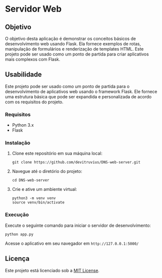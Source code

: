 # Servidor Web

## Objetivo
O objetivo desta aplicação é demonstrar os conceitos básicos de desenvolvimento web usando Flask. Ela fornece exemplos de rotas, manipulação de formulários e renderização de templates HTML. Este projeto pode ser usado como um ponto de partida para criar aplicativos mais complexos com Flask.

## Usabilidade

Este projeto pode ser usado como um ponto de partida para o desenvolvimento de aplicativos web usando o framework Flask. Ele fornece uma estrutura básica que pode ser expandida e personalizada de acordo com os requisitos do projeto.

### Requisitos

- Python 3.x
- Flask

### Instalação

1. Clone este repositório em sua máquina local:

    ```
    git clone https://github.com/devitruvius/DNS-web-server.git
    ```

2. Navegue até o diretório do projeto:

    ```
    cd DNS-web-server
    ```

3. Crie e ative um ambiente virtual:

    ```
    python3 -m venv venv
    source venv/bin/activate
    ```

### Execução

Execute o seguinte comando para iniciar o servidor de desenvolvimento:

  ```
  python app.py
  ```
    
Acesse o aplicativo em seu navegador em `http://127.0.0.1:5000/`

## Licença

Este projeto está licenciado sob a [MIT License](LICENSE).
